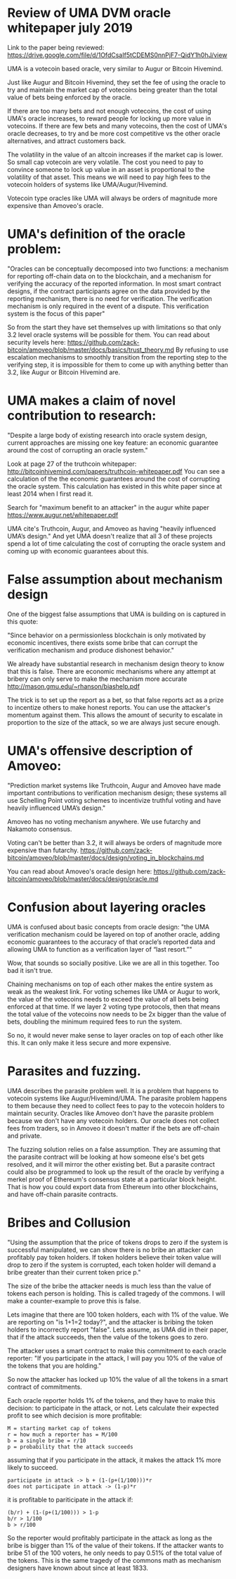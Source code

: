 Review of UMA DVM oracle whitepaper july 2019
============

Link to the paper being reviewed: https://drive.google.com/file/d/1OfdCsaIf5tCDEMS0nnPjF7-QidY1h0hJ/view

UMA is a votecoin based oracle, very similar to Augur or Bitcoin Hivemind.

Just like Augur and Bitcoin Hivemind, they set the fee of using the oracle to try and maintain the market cap of votecoins being greater than the total value of bets being enforced by the oracle.

If there are too many bets and not enough votecoins, the cost of using UMA's oracle increases, to reward people for locking up more value in votecoins.
If there are few bets and many votecoins, then the cost of UMA's oracle decreases, to try and be more cost competitive vs the other oracle alternatives, and attract customers back.

The volatility in the value of an altcoin increases if the market cap is lower. So small cap votecoin are very volatile.
The cost you need to pay to convince someone to lock up value in an asset is proportional to the volatility of that asset.
This means we will need to pay high fees to the votecoin holders of systems like UMA/Augur/Hivemind.

Votecoin type oracles like UMA will always be orders of magnitude more expensive than Amoveo's oracle.


UMA's definition of the oracle problem:
================

"Oracles can be conceptually decomposed into two functions: a mechanism for reporting off-chain data on to the blockchain, and a mechanism for verifying the accuracy of the reported information. In most smart contract designs, if the contract participants agree on the data provided by the reporting mechanism, there is no need for verification. The verification mechanism is only required in the event of a dispute. This verification system is the focus of this paper"


So from the start they have set themselves up with limitations so that only 3.2 level oracle systems will be possible for them. You can read about security levels here: https://github.com/zack-bitcoin/amoveo/blob/master/docs/basics/trust_theory.md
By refusing to use escalation mechanisms to smoothly transition from the reporting step to the verifying step, it is impossible for them to come up with anything better than 3.2, like Augur or Bitcoin Hivemind are.


UMA makes a claim of novel contribution to research:
==================

"Despite a large body of existing research into oracle system design, current approaches are missing one key feature: an economic guarantee around the cost of corrupting an oracle system."

Look at page 27 of the truthcoin whitepaper: http://bitcoinhivemind.com/papers/truthcoin-whitepaper.pdf
You can see a calculation of the the economic guarantees around the cost of corrupting the oracle system. This calculation has existed in this white paper since at least 2014 when I first read it.

Search for "maximum benefit to an attacker" in the augur white paper https://www.augur.net/whitepaper.pdf

UMA cite's Truthcoin, Augur, and Amoveo as having "heavily influenced UMA’s design." And yet UMA doesn't realize that all 3 of these projects spend a lot of time calculating the cost of corrupting the oracle system and coming up with economic guarantees about this.



False assumption about mechanism design
=================

One of the biggest false assumptions that UMA is building on is captured in this quote:

"Since behavior on a permissionless blockchain is only
motivated by economic incentives, there exists some bribe that can corrupt the verification mechanism and produce dishonest behavior."

We already have substantial research in mechanism design theory to know that this is false. There are economic mechanisms where any attempt at bribery can only serve to make the mechanism more accurate http://mason.gmu.edu/~rhanson/biashelp.pdf

The trick is to set up the report as a bet, so that false reports act as a prize to incentize others to make honest reports. You can use the attacker's momentum against them. This allows the amount of security to escalate in proportion to the size of the attack, so we are always just secure enough.


UMA's offensive description of Amoveo:
================

"Prediction market systems like Truthcoin, Augur and Amoveo have made important contributions to verification mechanism design; these systems all use Schelling Point voting schemes to incentivize truthful voting and have heavily influenced UMA’s design."

Amoveo has no voting mechanism anywhere. We use futarchy and Nakamoto consensus.

Voting can't be better than 3.2, it will always be orders of magnitude more expensive than futarchy.
https://github.com/zack-bitcoin/amoveo/blob/master/docs/design/voting_in_blockchains.md

You can read about Amoveo's oracle design here: https://github.com/zack-bitcoin/amoveo/blob/master/docs/design/oracle.md


Confusion about layering oracles
================

UMA is confused about basic concepts from oracle design:
"the UMA verification mechanism could be layered on top of another oracle, adding economic guarantees to the accuracy of that oracle’s reported data and allowing UMA to function as a verification layer of “last resort.”"

Wow, that sounds so socially positive. Like we are all in this together. Too bad it isn't true.

Chaining mechanisms on top of each other makes the entire system as weak as the weakest link.
For voting schemes like UMA or Augur to work, the value of the votecoins needs to exceed the value of all bets being enforced at that time.
If we layer 2 voting type protocols, then that means the total value of the votecoins now needs to be 2x bigger than the value of bets, doubling the minimum required fees to run the system.

So no, it would never make sense to layer oracles on top of each other like this. It can only make it less secure and more expensive.





Parasites and fuzzing.
=========

UMA describes the parasite problem well. It is a problem that happens to votecoin systems like Augur/Hivemind/UMA.
The parasite problem happens to them because they need to collect fees to pay to the votecoin holders to maintain security.
Oracles like Amoveo don't have the parasite problem because we don't have any votecoin holders. Our oracle does not collect fees from traders, so in Amoveo it doesn't matter if the bets are off-chain and private.


The fuzzing solution relies on a false assumption.
They are assuming that the parasite contract will be looking at how someone else's bet gets resolved, and it will mirror the other existing bet.
But a parasite contract could also be programmed to look up the result of the oracle by verifying a merkel proof of Ethereum's consensus state at a particular block height. That is how you could export data from Ethereum into other blockchains, and have off-chain parasite contracts.




Bribes and Collusion
=========

"Using the assumption that the price of tokens drops to zero if the system is successful manipulated, we can show there is no bribe an attacker can profitably pay token holders. If token holders believe their token value will drop to zero if the system is corrupted, each token holder will demand a bribe greater than their current token price p."

The size of the bribe the attacker needs is much less than the value of tokens each person is holding. This is called tragedy of the commons. I will make a counter-example to prove this is false.

Lets imagine that there are 100 token holders, each with 1% of the value. We are reporting on "is 1+1=2 today?", and the attacker is bribing the token holders to incorrectly report "false". Lets assume, as UMA did in their paper, that if the attack succeeds, then the value of the tokens goes to zero.

The attacker uses a smart contract to make this commitment to each oracle reporter: "If you participate in the attack, I will pay you 10% of the value of the tokens that you are holding."

So now the attacker has locked up 10% the value of all the tokens in a smart contract of commitments.

Each oracle reporter holds 1% of the tokens, and they have to make this decision: to participate in the attack, or not.
Lets calculate their expected profit to see which decision is more profitable:

```
M = starting market cap of tokens
r = how much a reporter has = M/100
b = a single bribe = r/10
p = probability that the attack succeeds
```

assuming that if you participate in the attack, it makes the attack 1% more likely to succeed.

```
participate in attack -> b + (1-(p+(1/100)))*r
does not participate in attack -> (1-p)*r
```

it is profitable to pariticipate in the attack if:
```
(b/r) + (1-(p+(1/100))) > 1-p
b/r > 1/100
b > r/100
```

So the reporter would profitably participate in the attack as long as the bribe is bigger than 1% of the value of their tokens.
If the attacker wants to bribe 51 of the 100 voters, he only needs to pay 0.51% of the total value of the tokens.
This is the same tragedy of the commons math as mechanism designers have known about since at least 1833. 

